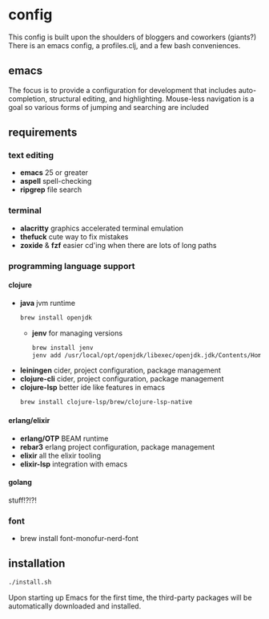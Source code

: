 # config

This config is built upon the shoulders of bloggers and coworkers (giants?)
There is an emacs config, a profiles.clj, and a few bash conveniences.

## emacs

The focus is to provide a configuration for development that includes
auto-completion, structural editing, and highlighting. Mouse-less navigation is a goal so various forms of jumping and searching are included

## requirements

### text editing

- __emacs__ 25 or greater
- __aspell__ spell-checking
- __ripgrep__ file search

### terminal

- __alacritty__ graphics accelerated terminal emulation
- __thefuck__ cute way to fix mistakes
- __zoxide__ & __fzf__ easier cd'ing when there are lots of long paths

### programming language support

#### clojure

- __java__ jvm runtime
  ```zsh
  brew install openjdk
  ```
    - __jenv__ for managing versions
      ```zsh
      brew install jenv
      jenv add /usr/local/opt/openjdk/libexec/openjdk.jdk/Contents/Home
      ```
- __leiningen__ cider, project configuration, package management
- __clojure-cli__ cider, project configuration, package management
- __clojure-lsp__ better ide like features in emacs
  ```zsh
  brew install clojure-lsp/brew/clojure-lsp-native
  ```

#### erlang/elixir

- __erlang/OTP__ BEAM runtime
- __rebar3__ erlang project configuration, package management
- __elixir__ all the elixir tooling
- __elixir-lsp__ integration with emacs

#### golang

stuff!?!?!

### font

- brew install font-monofur-nerd-font

## installation

```bash
./install.sh
```

Upon starting up Emacs for the first time, the third-party packages
will be automatically downloaded and installed.

